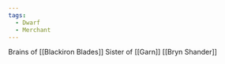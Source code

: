 ```yaml
---
tags:
  - Dwarf
  - Merchant
---
```


Brains of [[Blackiron Blades]]
Sister of [[Garn]]
[[Bryn Shander]]